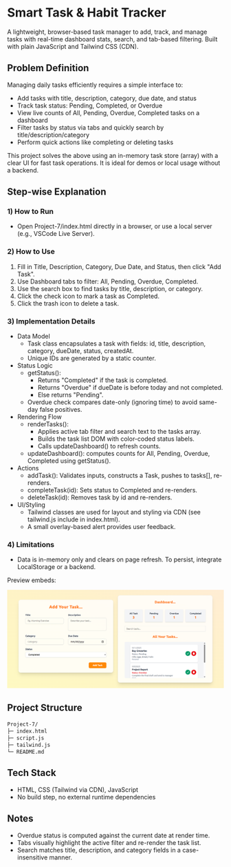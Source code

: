# Smart Task & Habit Tracker

A lightweight, browser-based task manager to add, track, and manage tasks with real-time dashboard stats, search, and tab-based filtering. Built with plain JavaScript and Tailwind CSS (CDN).

## Problem Definition
Managing daily tasks efficiently requires a simple interface to:
- Add tasks with title, description, category, due date, and status
- Track task status: Pending, Completed, or Overdue
- View live counts of All, Pending, Overdue, Completed tasks on a dashboard
- Filter tasks by status via tabs and quickly search by title/description/category
- Perform quick actions like completing or deleting tasks

This project solves the above using an in-memory task store (array) with a clear UI for fast task operations. It is ideal for demos or local usage without a backend.

## Step-wise Explanation

### 1) How to Run
- Open Project-7/index.html directly in a browser, or use a local server (e.g., VSCode Live Server).

### 2) How to Use
1. Fill in Title, Description, Category, Due Date, and Status, then click "Add Task".
2. Use Dashboard tabs to filter: All, Pending, Overdue, Completed.
3. Use the search box to find tasks by title, description, or category.
4. Click the check icon to mark a task as Completed.
5. Click the trash icon to delete a task.

### 3) Implementation Details
- Data Model
  - Task class encapsulates a task with fields: id, title, description, category, dueDate, status, createdAt.
  - Unique IDs are generated by a static counter.
- Status Logic
  - getStatus():
    - Returns "Completed" if the task is completed.
    - Returns "Overdue" if dueDate is before today and not completed.
    - Else returns "Pending".
  - Overdue check compares date-only (ignoring time) to avoid same-day false positives.
- Rendering Flow
  - renderTasks():
    - Applies active tab filter and search text to the tasks array.
    - Builds the task list DOM with color-coded status labels.
    - Calls updateDashboard() to refresh counts.
  - updateDashboard(): computes counts for All, Pending, Overdue, Completed using getStatus().
- Actions
  - addTask(): Validates inputs, constructs a Task, pushes to tasks[], re-renders.
  - completeTask(id): Sets status to Completed and re-renders.
  - deleteTask(id): Removes task by id and re-renders.
- UI/Styling
  - Tailwind classes are used for layout and styling via CDN (see tailwind.js include in index.html).
  - A small overlay-based alert provides user feedback.

### 4) Limitations
- Data is in-memory only and clears on page refresh. To persist, integrate LocalStorage or a backend.

Preview embeds:

![WebView](screenshots/webview.png)


## Project Structure
```
Project-7/
├─ index.html
├─ script.js
├─ tailwind.js
└─ README.md
```

## Tech Stack
- HTML, CSS (Tailwind via CDN), JavaScript
- No build step, no external runtime dependencies

## Notes
- Overdue status is computed against the current date at render time.
- Tabs visually highlight the active filter and re-render the task list.
- Search matches title, description, and category fields in a case-insensitive manner.
